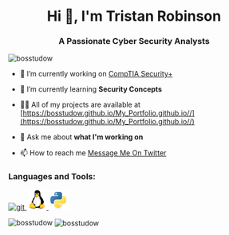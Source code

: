 <h1 align="center">Hi 👋, I'm Tristan Robinson</h1>
<h3 align="center">A Passionate Cyber Security Analysts</h3>

<p align="left"> <img src="https://komarev.com/ghpvc/?username=bosstudow&label=Profile%20views&color=0e75b6&style=flat" alt="bosstudow" /> </p>

- 🔭 I’m currently working on [CompTIA Security+](https://www.comptia.org/certifications/security)

- 🌱 I’m currently learning **Security Concepts**

- 👨‍💻 All of my projects are available at [https://bosstudow.github.io/My_Portfolio.github.io//](https://bosstudow.github.io/My_Portfolio.github.io//)

- 💬 Ask me about **what I'm working on**

- 📫 How to reach me [Message Me On Twitter](https://twitter.com/tudow)


<h3 align="left">Languages and Tools:</h3>
<p align="left"> <a href="https://git-scm.com/" target="_blank"> <img src="https://www.vectorlogo.zone/logos/git-scm/git-scm-icon.svg" alt="git" width="40" height="40"/> </a> <a href="https://www.linux.org/" target="_blank"> <img src="https://raw.githubusercontent.com/devicons/devicon/master/icons/linux/linux-original.svg" alt="linux" width="40" height="40"/> </a> <a href="https://www.python.org" target="_blank"> <img src="https://raw.githubusercontent.com/devicons/devicon/master/icons/python/python-original.svg" alt="python" width="40" height="40"/> </a> </p>

<p><img align="left" src="https://github-readme-stats.vercel.app/api/top-langs?username=bosstudow&show_icons=true&locale=en&layout=compact" alt="bosstudow" /></p>

<p>&nbsp;<img align="center" src="https://github-readme-stats.vercel.app/api?username=bosstudow&show_icons=true&locale=en" alt="bosstudow" /></p>

